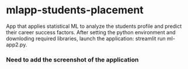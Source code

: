 # mlapp-students-placement
App that applies statistical ML to analyze the students profile and predict their career success factors.
After setting the python environment and downloding required libraries, launch the application: streamlit run ml-app2.py.

### Need to add the screenshot of the application
